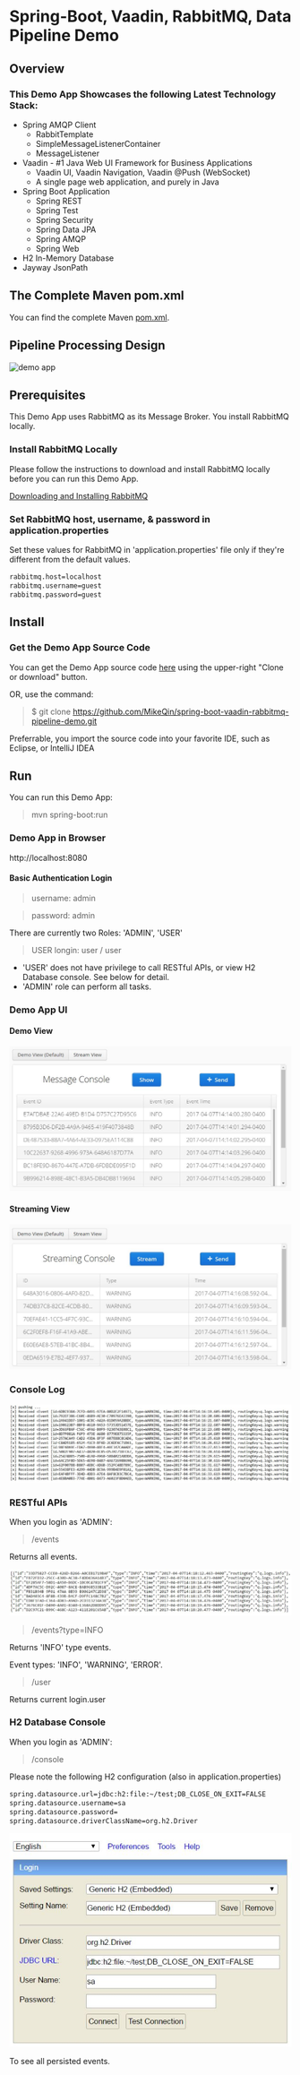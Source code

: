 # Spring-Boot, Vaadin, RabbitMQ, Data Pipeline Demo

## Overview

### This Demo App Showcases the following Latest Technology Stack:

  * Spring AMQP Client
    - RabbitTemplate
    - SimpleMessageListenerContainer
    - MessageListener
  * Vaadin - #1 Java Web UI Framework for Business Applications
    - Vaadin UI, Vaadin Navigation, Vaadin @Push (WebSocket)
    - A single page web application, and purely in Java
  * Spring Boot Application
    - Spring REST
    - Spring Test
    - Spring Security
    - Spring Data JPA
    - Spring AMQP
    - Spring Web
  * H2 In-Memory Database
  * Jayway JsonPath

## The Complete Maven pom.xml
You can find the complete Maven [pom.xml](https://github.com/MikeQin/spring-boot-vaadin-rabbitmq-pipeline-demo/blob/master/pom.xml).

## Pipeline Processing Design
![demo app](https://cloud.githubusercontent.com/assets/4248714/24716926/97461a2a-19fe-11e7-8461-75e7281175e5.jpg)

## Prerequisites
This Demo App uses RabbitMQ as its Message Broker. You install RabbitMQ locally.

### Install RabbitMQ Locally
Please follow the instructions to download and install RabbitMQ locally before you can run this Demo App.

[Downloading and Installing  RabbitMQ](https://www.rabbitmq.com/download.html)

### Set RabbitMQ host, username, & password in application.properties
Set these values for RabbitMQ in 'application.properties' file only if they're different from the default values.

```
rabbitmq.host=localhost
rabbitmq.username=guest
rabbitmq.password=guest
```

## Install

### Get the Demo App Source Code
You can get the Demo App source code [here](https://github.com/MikeQin/spring-boot-vaadin-rabbitmq-pipeline-demo.git) using the upper-right "Clone or download" button. 

OR, use the command:

> $ git clone https://github.com/MikeQin/spring-boot-vaadin-rabbitmq-pipeline-demo.git

Preferrable, you import the source code into your favorite IDE, such as Eclipse, or IntelliJ IDEA

## Run
You can run this Demo App:

> mvn spring-boot:run

### Demo App in Browser

http://localhost:8080

#### Basic Authentication Login
> username: admin

> password: admin

There are currently two Roles: 'ADMIN', 'USER'

> USER longin: user / user

- 'USER' does not have privilege to call RESTful APIs, or view H2 Database console. See below for detail.
- 'ADMIN' role can perform all tasks.

### Demo App UI

#### Demo View

![demo view](https://github.com/MikeQin/spring-boot-vaadin-rabbitmq-pipeline-demo/blob/master/docs/demo-view.jpg)

#### Streaming View

![stream view](https://github.com/MikeQin/spring-boot-vaadin-rabbitmq-pipeline-demo/blob/master/docs/stream-view.jpg)

### Console Log

![stream log](https://github.com/MikeQin/spring-boot-vaadin-rabbitmq-pipeline-demo/blob/master/docs/stream-log.jpg)

### RESTful APIs

When you login as 'ADMIN':

> /events

Returns all events.

![events](https://github.com/MikeQin/spring-boot-vaadin-rabbitmq-pipeline-demo/blob/master/docs/events-json.jpg)

> /events?type=INFO

Returns 'INFO' type events.

Event types: 'INFO', 'WARNING', 'ERROR'.

> /user

Returns current login.user

### H2 Database Console

When you login as 'ADMIN':

> /console

Please note the following H2 configuration (also in application.properties)

```
spring.datasource.url=jdbc:h2:file:~/test;DB_CLOSE_ON_EXIT=FALSE
spring.datasource.username=sa
spring.datasource.password=
spring.datasource.driverClassName=org.h2.Driver
```

![h2 console](https://github.com/MikeQin/spring-boot-vaadin-rabbitmq-pipeline-demo/blob/master/docs/h2-console.jpg)

To see all persisted events.
